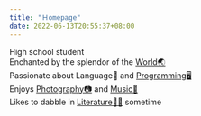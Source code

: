 ```yaml
---
title: "Ｈomepage"
date: 2022-06-13T20:55:37+08:00
---
```

High school student  
Enchanted by the splendor of the [World🌏](/en/blogs/hello-world)  
Passionate about Language📖 and [Programming🖥️](/en/docs/vb/)  
Enjoys [Photography📷](/en/tags/photos/) and [Music🎵](/en/tags/music/)  
Likes to dabble in [Literature✍🏻](/en/tags/literature) sometime  